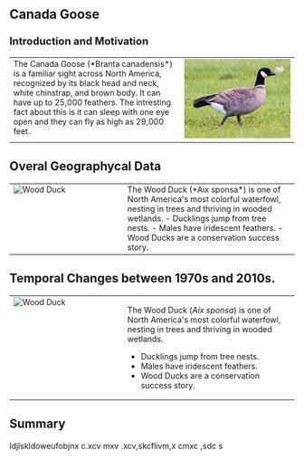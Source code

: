 <p style="font-size: 1.6em; margin-top: 1em;"><strong>Canada Goose</strong></p>
<p style="font-size: 1.3em; margin-top: 1em;"><strong>Introduction and Motivation</strong></p>
<table>
<tr>
<td width="60%" valign="top">
The Canada Goose (*Branta canadensis*) is a familiar sight across North America, recognized by its black head and neck, white chinstrap, and brown body. It can have up to 25,000 feathers. The intresting fact about this is it can sleep with one eye open and they can fly as high as 29,000 feet.
</td>
<td width="40%" valign="top">
<img src="/assets/canada_goose.jpg" alt="Canada Goose" width="100%">
</td>
</tr>
</table>




## Overal Geographycal Data
<table>
<tr>
<td width="40%" valign="top">
<img src="https://upload.wikimedia.org/wikipedia/commons/6/67/Wood_Duck.jpg" alt="Wood Duck" width="100%">
</td>

<td width="60%" valign="top">  
The Wood Duck (*Aix sponsa*) is one of North America's most colorful waterfowl, nesting in trees and thriving in wooded wetlands.
- Ducklings jump from tree nests.
- Males have iridescent feathers.
- Wood Ducks are a conservation success story.

</td>
</tr>
</table>

## Temporal Changes between 1970s  and 2010s.
<table>
<tr>
<td width="40%" valign="top">
<img src="https://upload.wikimedia.org/wikipedia/commons/6/67/Wood_Duck.jpg" alt="Wood Duck" width="100%">
</td>
<td width="60%" valign="top">

The Wood Duck (*Aix sponsa*) is one of North America's most colorful waterfowl, nesting in trees and thriving in wooded wetlands.
- Ducklings jump from tree nests.
- Males have iridescent feathers.
- Wood Ducks are a conservation success story.

</td>
</tr>
</table>

## Summary 
ldjlskldoweufobjnx c.xcv mxv .xcv,skcflivm,x cmxc ,sdc  s
